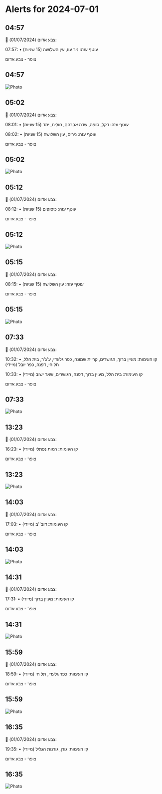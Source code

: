 # Alerts for 2024-07-01

## 04:57

🔴 צבע אדום (01/07/2024):

07:57:
• עוטף עזה: ניר עוז, עין השלושה (15 שניות)

צופר - צבע אדום

## 04:57

![Photo](images/22698.jpg)

## 05:02

🔴 צבע אדום (01/07/2024):

08:01:
• עוטף עזה: דקל, סופה, שדה אברהם, חולית, יתד (15 שניות)

08:02:
• עוטף עזה: נירים, עין השלושה (15 שניות)

צופר - צבע אדום

## 05:02

![Photo](images/22704.jpg)

## 05:12

🔴 צבע אדום (01/07/2024):

08:12:
• עוטף עזה: כיסופים (15 שניות)

צופר - צבע אדום

## 05:12

![Photo](images/22706.jpg)

## 05:15

🔴 צבע אדום (01/07/2024):

08:15:
• עוטף עזה: עין השלושה (15 שניות)

צופר - צבע אדום

## 05:15

![Photo](images/22708.jpg)

## 07:33

🔴 צבע אדום (01/07/2024):

10:32:
• קו העימות: מעיין ברוך, הגושרים, קריית שמונה, כפר גלעדי, ע'ג'ר, בית הלל, תל חי, דפנה, כפר יובל (מיידי)

10:33:
• קו העימות: בית הלל, מעיין ברוך, דפנה, הגושרים, שאר ישוב (מיידי)

צופר - צבע אדום

## 07:33

![Photo](images/22712.jpg)

## 13:23

🔴 צבע אדום (01/07/2024):

16:23:
• קו העימות: רמות נפתלי (מיידי)

צופר - צבע אדום

## 13:23

![Photo](images/22714.jpg)

## 14:03

🔴 צבע אדום (01/07/2024):

17:03:
• קו העימות: דוב''ב (מיידי)

צופר - צבע אדום

## 14:03

![Photo](images/22716.jpg)

## 14:31

🔴 צבע אדום (01/07/2024):

17:31:
• קו העימות: מעיין ברוך (מיידי)

צופר - צבע אדום

## 14:31

![Photo](images/22718.jpg)

## 15:59

🔴 צבע אדום (01/07/2024):

18:59:
• קו העימות: כפר גלעדי, תל חי (מיידי)

צופר - צבע אדום

## 15:59

![Photo](images/22720.jpg)

## 16:35

🔴 צבע אדום (01/07/2024):

19:35:
• קו העימות: גורן, גורנות הגליל (מיידי)

צופר - צבע אדום

## 16:35

![Photo](images/22722.jpg)

